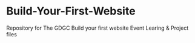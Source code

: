 # Build-Your-First-Website
Repository for The GDGC Build your first website Event Learing & Project files
